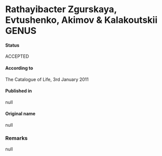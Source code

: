 # Rathayibacter Zgurskaya, Evtushenko, Akimov & Kalakoutskii GENUS

#### Status
ACCEPTED

#### According to
The Catalogue of Life, 3rd January 2011

#### Published in
null

#### Original name
null

### Remarks
null